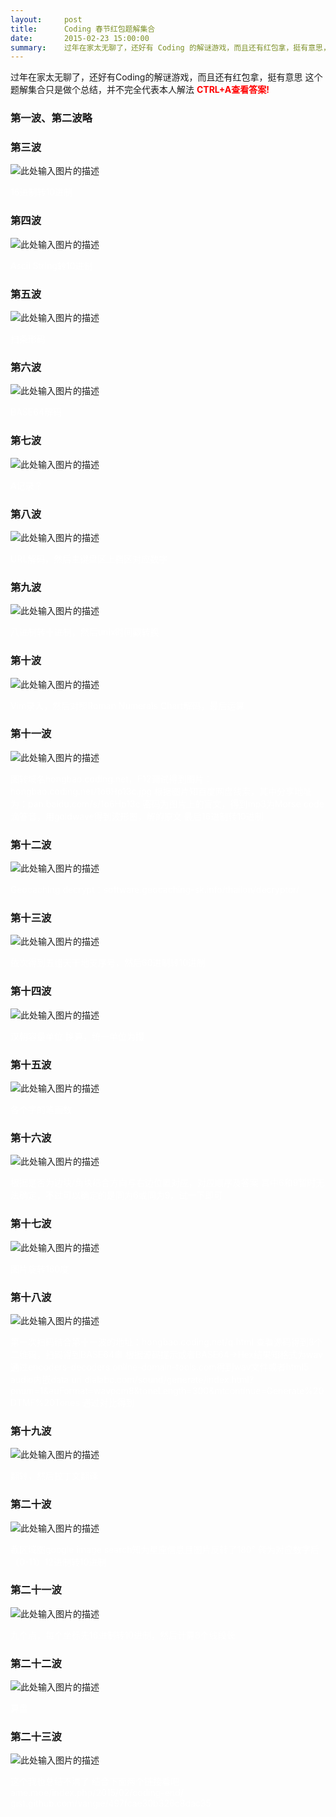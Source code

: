 ```yaml
---
layout:     post
title:      Coding 春节红包题解集合
date:       2015-02-23 15:00:00
summary:    过年在家太无聊了，还好有 Coding 的解谜游戏，而且还有红包拿，挺有意思，这个题解集合只是做个总结，并不完全代表本人解法
---
```


过年在家太无聊了，还好有Coding的解谜游戏，而且还有红包拿，挺有意思
这个题解集合只是做个总结，并不完全代表本人解法
<span style="color:red">**CTRL+A查看答案!**</span>

### 第一波、第二波略

### 第三波

![此处输入图片的描述][1]

<span style="color:white">
16进制转10进制
</span>

### 第四波

![此处输入图片的描述][2]

<span style="color:white">
Ascii String转10进制
</span>

### 第五波

![此处输入图片的描述][3]

<span style="color:white">
扫条形码
</span>

### 第六波

![此处输入图片的描述][4]

<span style="color:white">
BASE64解码
</span>

### 第七波

![此处输入图片的描述][5]

<span style="color:white">
A记录？
</span>

### 第八波

![此处输入图片的描述][6]

<span style="color:white">
URL解码，然后主键盘区上档区对应数字
</span>

### 第九波

![此处输入图片的描述][7]

<span style="color:white">
八进制转十进制，然后unix时间戳转换
</span>

### 第十波

![此处输入图片的描述][8]

<span style="color:white">
Vim录入，然后对照Roman Numerals Chart解码，最后运算
</span>

### 第十一波

![此处输入图片的描述][10]

<span style="color:white">
图转域名hongbao.coding.net，F12调试得到图片：hongbao.coding.net/1o6Hp13c.jpg
根据图片知百度网盘线索，其中分享地址为：pan.baidu.com/s/1o6Hp13c
密码为图片上的盲文，得到mp3为Morse code滴答音，用goldwave得到波形图，解的原文
最后16进制转10进制
</span>

### 第十二波

![此处输入图片的描述][11]

<span style="color:white">Geocaching decrypt：software.geocaching-sk.info/thailon/decryptor/
</span>

### 第十三波

![此处输入图片的描述][12]

<span style="color:white">
依次得到五组天干地支序号，然后60进制转10进制
</span>

### 第十四波

![此处输入图片的描述][13]

<span style="color:white">
汉朝容量单位 换算，统一单位为撮
</span>

### 第十五波

![此处输入图片的描述][15]

<span style="color:white">
各个字的笔画数
</span>

### 第十六波

![此处输入图片的描述][16]

<span style="color:white">
根据是否为边块/角块结合方向与右边位置对应，对应顺序及答案
其中6和9暂时无法确定，不过可以确定的是同为6或同为9，试一下即可
</span>

### 第十七波

![此处输入图片的描述][17]

<span style="color:white">
图片旋转180度
</span>

### 第十八波

![此处输入图片的描述][18]

<span style="color:white">
第一次扫码结合第十一波的地址：hongbao.coding.net/q.html
查看源码得到8个二维码，扫码得到BASE64串
根据源码提示或者BASE64->Hex结果知格式为wav
通过encoders-decoders.online-domain-tools.com得到wav文件或者html5 audio内嵌data uri
dialabc.com/sound/generate/index.html?pnum=1&auFormat=wavpcm8&toneLength=300&mtcontinue=Generate%20DTMF%20Tones 通过对比得到
</span>

### 第十九波

![此处输入图片的描述][21]

<span style="color:white">
翻转，然后拉丁文翻译
</span>

### 第二十波

![此处输入图片的描述][22]

<span style="color:white">
截区域图google image search知为星座信息且图片反转了180°
转为对应数字后（0-11）12进制转10进制
</span>

### 第二十一波

![此处输入图片的描述][23]

<span style="color:white">
九个点，每个坐标先16进制转10进制，然后计算8个线段长
</span>

### 第二十二波

![此处输入图片的描述][24]

<span style="color:white">
算盘
</span>

### 第二十三波

![此处输入图片的描述][25]

<span style="color:white">
这个我也总结不清了
结合下面两个链接看吧
ame.moe/index.php/2015/02/coding-end/
gist.github.com/vangie/497fcae30b326c8dac35
</span>


  [1]: https://cdn.int64ago.org/tpdcbuwstt9.png
  [2]: https://cdn.int64ago.org/hj4s57mn29.png
  [3]: https://cdn.int64ago.org/lxsmgrv0a4i.png
  [4]: https://cdn.int64ago.org/dixy6fajor.png
  [5]: https://cdn.int64ago.org/8592nkoi529.png
  [6]: https://cdn.int64ago.org/t3g4a87u8fr.png
  [7]: https://cdn.int64ago.org/tu6vrxdpldi.png
  [8]: https://cdn.int64ago.org/sogdyvz33di.png
  [10]: https://cdn.int64ago.org/gyptwigrpb9.png
  [11]: https://cdn.int64ago.org/ometoyiizfr.png
  [12]: https://cdn.int64ago.org/w9hfrw1att9.png
  [13]: https://cdn.int64ago.org/8ipkq6nipb9.png
  [15]: https://cdn.int64ago.org/msim68estt9.png
  [16]: https://cdn.int64ago.org/8brbrl766r.png
  [17]: https://cdn.int64ago.org/8mydqcfecdi.png
  [18]: https://cdn.int64ago.org/7xx0qeel8fr.png
  [21]: https://cdn.int64ago.org/eup36jemi.png
  [22]: https://cdn.int64ago.org/7qn0w8f47vi.png
  [23]: https://cdn.int64ago.org/gy6ab57b9.png
  [24]: https://cdn.int64ago.org/9xlcaxg8pvi.png
  [25]: https://cdn.int64ago.org/90pc88mpldi.png
